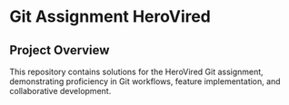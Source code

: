 # Git Assignment HeroVired

## Project Overview
This repository contains solutions for the HeroVired Git assignment, demonstrating proficiency in Git workflows, feature implementation, and collaborative development.
